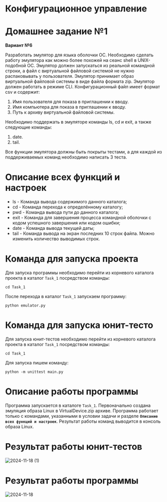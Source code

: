 # Конфигурационное управление

# Домашнее задание №1

**Вариант №6**

Разработать эмулятор для языка оболочки ОС. Необходимо сделать работу эмулятора как можно более похожей на сеанс shell в UNIX-подобной ОС. Эмулятор должен запускаться из реальной командной строки, а файл с виртуальной файловой системой не нужно распаковывать у пользователя. Эмулятор принимает образ виртуальной файловой системы в виде файла формата zip. Эмулятор должен работать в режиме CLI.
Конфигурационный файл имеет формат csv и содержит:
1. Имя пользователя для показа в приглашении к вводу.
2. Имя компьютера для показа в приглашении к вводу.
3. Путь к архиву виртуальной файловой системы.

Необходимо поддержать в эмуляторе команды ls, cd и exit, а также следующие команды:
1. date.
2. tail.

Все функции эмулятора должны быть покрыты тестами, а для каждой из поддерживаемых команд необходимо написать 3 теста.


# Описание всех функций и настроек

* ls - Команда вывода содержимого данного каталога;
* cd - Команда перехода к определённому каталогу;
* pwd - Команда вывода пути до данного каталога;
* exit - Команда для завершения процесса командной оболочки с кодом успешного завершения или кодом ошибки;
* date - Команда вывода текущей даты;
* tail - Команда вывода на экран последних 10 строк файла. Можно изменить количество выводимых строк.

# Команда для запуска проекта

Для запуска программы необходимо перейти из корневого каталога проекта в каталог ``Task_1`` посредством команды:

```
cd Task_1
```

После перехода в каталог ``Task_1`` запускаем программу:

```
python emulator.py
```

# Команда для запуска юнит-тесто

Для запуска юнит-тестов необходимо перейти из корневого каталога проекта в каталог ``Task_1`` посредством команды:

```
cd Task_1
```

Для запуска пишем команду:

```
python -m unittest main.py
```

# Описание работы программы

Программа запускается в каталоге ``Task_1``. Первоначально создана эмуляция образа Linux в VirtualDevice.zip архиве. Программа работает только с командами, указанными в условии задачи и разделе **``Описание всех функций и настроек``**. Результат работы команд выводится в консоль образа Linux. 

# Результат работы юнит-тестов

![2024-11-18 (1)](https://github.com/user-attachments/assets/33066e2d-9718-4efb-a58e-88ec02697813)

# Результат работы программы

![2024-11-18](https://github.com/user-attachments/assets/0b23a62e-56d5-4cb6-8175-240758c8594c)


